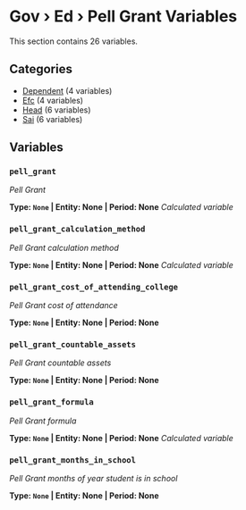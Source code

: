 # Gov › Ed › Pell Grant Variables

This section contains 26 variables.

## Categories

- [Dependent](dependent/index.md) (4 variables)
- [Efc](efc/index.md) (4 variables)
- [Head](head/index.md) (6 variables)
- [Sai](sai/index.md) (6 variables)

## Variables

### `pell_grant`
*Pell Grant*

**Type: `None` | Entity: None | Period: None**
*Calculated variable*

### `pell_grant_calculation_method`
*Pell Grant calculation method*

**Type: `None` | Entity: None | Period: None**
*Calculated variable*

### `pell_grant_cost_of_attending_college`
*Pell Grant cost of attendance*

**Type: `None` | Entity: None | Period: None**

### `pell_grant_countable_assets`
*Pell Grant countable assets*

**Type: `None` | Entity: None | Period: None**

### `pell_grant_formula`
*Pell Grant formula*

**Type: `None` | Entity: None | Period: None**
*Calculated variable*

### `pell_grant_months_in_school`
*Pell Grant months of year student is in school*

**Type: `None` | Entity: None | Period: None**
